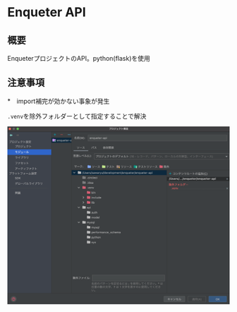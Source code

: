 # Enqueter API

## 概要
EnqueterプロジェクトのAPI。python(flask)を使用


## 注意事項
*　import補完が効かない事象が発生

`.venv`を除外フォルダーとして指定することで解決

![image](images/import-problem.png)